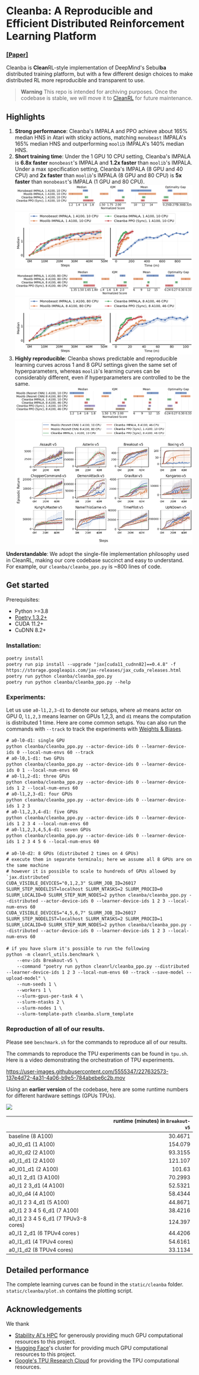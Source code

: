 # Cleanba: A Reproducible and Efficient Distributed Reinforcement Learning Platform

### <a href="https://github.com/vwxyzjn/cleanba/blob/main/static/Cleanba_paper.pdf" target="_blank">[Paper]</a> 

Cleanba is **Clean**RL-style implementation of DeepMind's Sebul**ba** distributed training platform, but with a few different design choices to make distributed RL more reproducible and transparent to use.


>**Warning** This repo is intended for archiving purposes. Once the codebase is stable, we will move it to [CleanRL](https://github.com/vwxyzjn/cleanrl) for future maintenance.



## Highlights

1. **Strong performance**: Cleanba's IMPALA and PPO achieve about 165% median HNS in Atari with sticky actions, matching `monobeast` IMPALA's 165% median HNS and outperforming `moolib` IMPALA's 140% median HNS.
2. **Short training time**: Under the 1 GPU 10 CPU setting, Cleanba's IMPALA is **6.8x faster**  `monobeast`'s IMPALA and **1.2x faster** than `moolib`'s IMPALA. Under a max specification setting, Cleanba's IMPALA (8 GPU and 40 CPU) and **2x faster** than `moolib`'s IMPALA (8 GPU and 80 CPU) is **5x faster** than `monobeast`'s IMPALA (1 GPU and 80 CPU).
![](static/cleanba/main_10CPU_aggregate.png)
![](static/cleanba/main_10CPU_sample_walltime_efficiency.png)
![](static/cleanba/spec_out_aggregate.png)
![](static/cleanba/spec_out_sample_walltime_efficiency.png)
3. **Highly reproducible**: Cleanba shows predictable and reproducible learning curves across 1 and 8 GPU settings given the same set of hyperparameters, whereas `moolib`'s learning curves can be considerably different, even if hyperparameters are controlled to be the same.
![](static/cleanba/smootheness_complete_aggregate.png)
![](static/cleanba/smootheness.png)





**Understandable**: We adopt the single-file implementation philosophy used in CleanRL, making our core codebase succinct and easy to understand. For example, our `cleanba/cleanba_ppo.py` is ~800 lines of code.



## Get started

Prerequisites:
* Python >=3.8
* [Poetry 1.3.2+](https://python-poetry.org)
* CUDA 11.2+
* CuDNN 8.2+


### Installation:
```
poetry install
poetry run pip install --upgrade "jax[cuda11_cudnn82]==0.4.8" -f https://storage.googleapis.com/jax-releases/jax_cuda_releases.html
poetry run python cleanba/cleanba_ppo.py
poetry run python cleanba/cleanba_ppo.py --help
```

### Experiments:

Let us use `a0-l1,2,3-d1` to denote our setups, where `a0` means actor on GPU 0, `l1,2,3` means learner on GPUs 1,2,3, and `d1` means the computation is distributed 1 time.
Here are come common setups. You can also run the commands with `--track` to track the experiments with [Weights & Biases](https://wandb.ai/).

```
# a0-l0-d1: single GPU
python cleanba/cleanba_ppo.py --actor-device-ids 0 --learner-device-ids 0 --local-num-envs 60 --track
# a0-l0,1-d1: two GPUs
python cleanba/cleanba_ppo.py --actor-device-ids 0 --learner-device-ids 0 1 --local-num-envs 60
# a0-l1,2-d1: three GPUs
python cleanba/cleanba_ppo.py --actor-device-ids 0 --learner-device-ids 1 2 --local-num-envs 60
# a0-l1,2,3-d1: four GPUs
python cleanba/cleanba_ppo.py --actor-device-ids 0 --learner-device-ids 1 2 3
# a0-l1,2,3,4-d1: five GPUs
python cleanba/cleanba_ppo.py --actor-device-ids 0 --learner-device-ids 1 2 3 4 --local-num-envs 60
# a0-l1,2,3,4,5,6-d1: seven GPUs
python cleanba/cleanba_ppo.py --actor-device-ids 0 --learner-device-ids 1 2 3 4 5 6 --local-num-envs 60

# a0-l0-d2: 8 GPUs (distributed 2 times on 4 GPUs)
# execute them in separate terminals; here we assume all 8 GPUs are on the same machine
# however it is possible to scale to hundreds of GPUs allowed by `jax.distributed`
CUDA_VISIBLE_DEVICES="0,1,2,3" SLURM_JOB_ID=26017 SLURM_STEP_NODELIST=localhost SLURM_NTASKS=2 SLURM_PROCID=0 SLURM_LOCALID=0 SLURM_STEP_NUM_NODES=2 python cleanba/cleanba_ppo.py --distributed --actor-device-ids 0 --learner-device-ids 1 2 3 --local-num-envs 60
CUDA_VISIBLE_DEVICES="4,5,6,7" SLURM_JOB_ID=26017 SLURM_STEP_NODELIST=localhost SLURM_NTASKS=2 SLURM_PROCID=1 SLURM_LOCALID=0 SLURM_STEP_NUM_NODES=2 python cleanba/cleanba_ppo.py --distributed --actor-device-ids 0 --learner-device-ids 1 2 3 --local-num-envs 60

# if you have slurm it's possible to run the following
python -m cleanrl_utils.benchmark \
    --env-ids Breakout-v5 \
    --command "poetry run python cleanrl/cleanba_ppo.py --distributed --learner-device-ids 1 2 3 --local-num-envs 60 --track --save-model --upload-model" \
    --num-seeds 1 \
    --workers 1 \
    --slurm-gpus-per-task 4 \
    --slurm-ntasks 2 \
    --slurm-nodes 1 \
    --slurm-template-path cleanba.slurm_template
```


### Reproduction of all of our results.

Please see `benchmark.sh` for the commands to reproduce all of our results. 

The commands to reproduce the TPU experiments can be found in `tpu.sh`. Here is a video demonstrating the orchestration of TPU experiments.

https://user-images.githubusercontent.com/5555347/227632573-137e4d72-4a31-4a06-b9e5-784abebe6c2b.mov

Using an **earlier version** of the codebase, here are some runtime numbers for different hardware settings (GPUs TPUs).

![](static/reproducibility.png)

|             | runtime (minutes) in `Breakout-v5` |
|:------------|------------:|
| baseline (8 A100) | 30.4671 |
| a0_l0_d1 (1 A100) | 154.079 |
| a0_l0_d2 (2 A100) | 93.3155 |
| a0_l1_d1 (2 A100) | 121.107 |
| a0_l01_d1 (2 A100) | 101.63 |
| a0_l1 2_d1 (3 A100) | 70.2993 |
| a0_l1 2 3_d1 (4 A100) | 52.5321 |
| a0_l0_d4 (4 A100) | 58.4344 |
| a0_l1 2 3 4_d1 (5 A100) | 44.8671 |
| a0_l1 2 3 4 5 6_d1 (7 A100) | 38.4216 |
| a0_l1 2 3 4 5 6_d1 (7 TPUv3-8 cores) | 124.397 |
| a0_l1 2_d1 (6 TPUv4 cores ) | 44.4206 |
| a0_l1_d1 (4 TPUv4 cores) | 54.6161 |
| a0_l1_d2 (8 TPUv4 cores) | 33.1134 |


## Detailed performance

The complete learning curves can be found in the `static/cleanba` folder. `static/cleanba/plot.sh` contains the plotting script.

## Acknowledgements

We thank 

* [Stability AI's HPC](https://github.com/Stability-AI/stability-hpc) for generously providing much GPU computational resources to this project.
* [Hugging Face](https://huggingface.co/)'s cluster for providing much GPU computational resources to this project.
* [Google's TPU Research Cloud](https://sites.research.google/trc/about/) for providing the TPU computational resources. 

